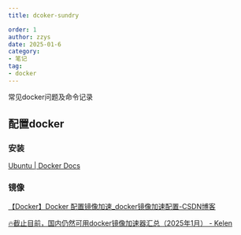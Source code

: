 ```yaml
---
title: dcoker-sundry

order: 1
author: zzys
date: 2025-01-6
category:
- 笔记
tag:
- docker
---
```


常见docker问题及命令记录

## 配置docker

### 安装

[Ubuntu | Docker Docs](https://docs.docker.com/engine/install/ubuntu/#install-using-the-repository)

### 镜像

[【Docker】Docker 配置镜像加速_docker镜像加速配置-CSDN博客](https://blog.csdn.net/liuxin_hello/article/details/139654089)

[🔥截止目前，国内仍然可用docker镜像加速器汇总（2025年1月） - Kelen](https://www.kelen.cc/dry/docker-hub-mirror)